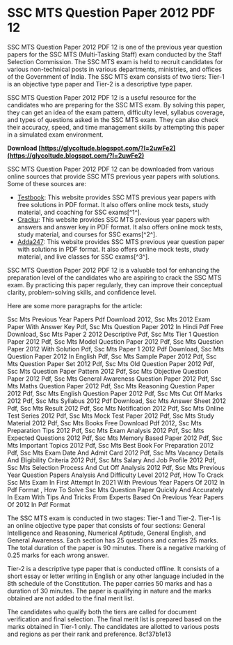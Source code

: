 
 
# SSC MTS Question Paper 2012 PDF 12
 
SSC MTS Question Paper 2012 PDF 12 is one of the previous year question papers for the SSC MTS (Multi-Tasking Staff) exam conducted by the Staff Selection Commission. The SSC MTS exam is held to recruit candidates for various non-technical posts in various departments, ministries, and offices of the Government of India. The SSC MTS exam consists of two tiers: Tier-1 is an objective type paper and Tier-2 is a descriptive type paper.
 
SSC MTS Question Paper 2012 PDF 12 is a useful resource for the candidates who are preparing for the SSC MTS exam. By solving this paper, they can get an idea of the exam pattern, difficulty level, syllabus coverage, and types of questions asked in the SSC MTS exam. They can also check their accuracy, speed, and time management skills by attempting this paper in a simulated exam environment.
 
**Download  [https://glycoltude.blogspot.com/?l=2uwFe2](https://glycoltude.blogspot.com/?l=2uwFe2)**


 
SSC MTS Question Paper 2012 PDF 12 can be downloaded from various online sources that provide SSC MTS previous year papers with solutions. Some of these sources are:
 
- [Testbook](https://testbook.com/ssc-mts/previous-year-papers): This website provides SSC MTS previous year papers with free solutions in PDF format. It also offers online mock tests, study material, and coaching for SSC exams[^1^].
- [Cracku](https://cracku.in/ssc-mts-previous-papers): This website provides SSC MTS previous year papers with answers and answer key in PDF format. It also offers online mock tests, study material, and courses for SSC exams[^2^].
- [Adda247](https://www.adda247.com/jobs/ssc-mts-previous-year-question-paper/): This website provides SSC MTS previous year question paper with solutions in PDF format. It also offers online mock tests, study material, and live classes for SSC exams[^3^].

SSC MTS Question Paper 2012 PDF 12 is a valuable tool for enhancing the preparation level of the candidates who are aspiring to crack the SSC MTS exam. By practicing this paper regularly, they can improve their conceptual clarity, problem-solving skills, and confidence level.

Here are some more paragraphs for the article:
 
Ssc Mts Previous Year Papers Pdf Download 2012,  Ssc Mts 2012 Exam Paper With Answer Key Pdf,  Ssc Mts Question Paper 2012 In Hindi Pdf Free Download,  Ssc Mts Paper 2 2012 Descriptive Pdf,  Ssc Mts Tier 1 Question Paper 2012 Pdf,  Ssc Mts Model Question Paper 2012 Pdf,  Ssc Mts Question Paper 2012 With Solution Pdf,  Ssc Mts Paper 1 2012 Pdf Download,  Ssc Mts Question Paper 2012 In English Pdf,  Ssc Mts Sample Paper 2012 Pdf,  Ssc Mts Question Paper Set 2012 Pdf,  Ssc Mts Old Question Paper 2012 Pdf,  Ssc Mts Question Paper Pattern 2012 Pdf,  Ssc Mts Objective Question Paper 2012 Pdf,  Ssc Mts General Awareness Question Paper 2012 Pdf,  Ssc Mts Maths Question Paper 2012 Pdf,  Ssc Mts Reasoning Question Paper 2012 Pdf,  Ssc Mts English Question Paper 2012 Pdf,  Ssc Mts Cut Off Marks 2012 Pdf,  Ssc Mts Syllabus 2012 Pdf Download,  Ssc Mts Answer Sheet 2012 Pdf,  Ssc Mts Result 2012 Pdf,  Ssc Mts Notification 2012 Pdf,  Ssc Mts Online Test Series 2012 Pdf,  Ssc Mts Mock Test Paper 2012 Pdf,  Ssc Mts Study Material 2012 Pdf,  Ssc Mts Books Free Download Pdf 2012,  Ssc Mts Preparation Tips 2012 Pdf,  Ssc Mts Exam Analysis 2012 Pdf,  Ssc Mts Expected Questions 2012 Pdf,  Ssc Mts Memory Based Paper 2012 Pdf,  Ssc Mts Important Topics 2012 Pdf,  Ssc Mts Best Book For Preparation 2012 Pdf,  Ssc Mts Exam Date And Admit Card 2012 Pdf,  Ssc Mts Vacancy Details And Eligibility Criteria 2012 Pdf,  Ssc Mts Salary And Job Profile 2012 Pdf,  Ssc Mts Selection Process And Cut Off Analysis 2012 Pdf,  Ssc Mts Previous Year Question Papers Analysis And Difficulty Level 2012 Pdf,  How To Crack Ssc Mts Exam In First Attempt In 2021 With Previous Year Papers Of 2012 In Pdf Format ,  How To Solve Ssc Mts Question Paper Quickly And Accurately In Exam With Tips And Tricks From Experts Based On Previous Year Papers Of 2012 In Pdf Format
 
The SSC MTS exam is conducted in two stages: Tier-1 and Tier-2. Tier-1 is an online objective type paper that consists of four sections: General Intelligence and Reasoning, Numerical Aptitude, General English, and General Awareness. Each section has 25 questions and carries 25 marks. The total duration of the paper is 90 minutes. There is a negative marking of 0.25 marks for each wrong answer.
 
Tier-2 is a descriptive type paper that is conducted offline. It consists of a short essay or letter writing in English or any other language included in the 8th schedule of the Constitution. The paper carries 50 marks and has a duration of 30 minutes. The paper is qualifying in nature and the marks obtained are not added to the final merit list.
 
The candidates who qualify both the tiers are called for document verification and final selection. The final merit list is prepared based on the marks obtained in Tier-1 only. The candidates are allotted to various posts and regions as per their rank and preference.
 8cf37b1e13
 
